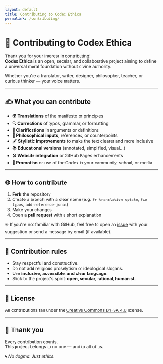 ```yaml
---
layout: default
title: Contributing to Codex Ethica
permalink: /contributing/
---
```


# 🤝 Contributing to Codex Ethica

Thank you for your interest in contributing!  
**Codex Ethica** is an open, secular, and collaborative project aiming to define a universal moral foundation without divine authority.

Whether you're a translator, writer, designer, philosopher, teacher, or curious thinker — your voice matters.

---

## ✍️ What you can contribute

- 🌍 **Translations** of the manifesto or principles
- 🔍 **Corrections** of typos, grammar, or formatting
- 💬 **Clarifications** in arguments or definitions
- 🧠 **Philosophical inputs**, references, or counterpoints
- 🖋️ **Stylistic improvements** to make the text clearer and more inclusive
- 📚 **Educational versions** (annotated, simplified, visual…)
- 🛠️ **Website integration** or GitHub Pages enhancements
- 📢 **Promotion** or use of the Codex in your community, school, or media

---

## 🌐 How to contribute

1. **Fork** the repository
2. Create a branch with a clear name (e.g. `fr-translation-update`, `fix-typos`, `add-reference-jonas`)
3. Make your changes
4. Open a **pull request** with a short explanation

✳️ If you're not familiar with GitHub, feel free to open an [issue](https://github.com/your-repo/issues) with your suggestion or send a message by email (if available).

---

## 📄 Contribution rules

- Stay respectful and constructive.
- Do not add religious proselytism or ideological slogans.
- Use **inclusive, accessible, and clear language**.
- Stick to the project's spirit: **open, secular, rational, humanist**.

---

## 🧾 License

All contributions fall under the [Creative Commons BY-SA 4.0](LICENSE.txt) license.

---

## 🙏 Thank you

Every contribution counts.  
This project belongs to no one — and to all of us.

🌀 *No dogma. Just ethics.*